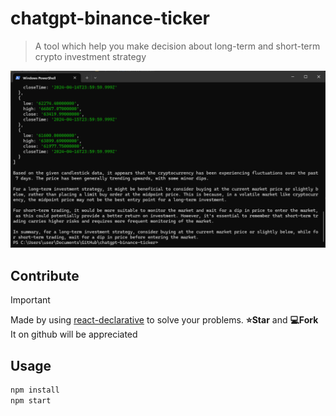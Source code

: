 # chatgpt-binance-ticker

> A tool which help you make decision about long-term and short-term crypto investment strategy

![screenshot](./docs/screenshot.png)

## Contribute

> [!IMPORTANT]
> Made by using [react-declarative](https://github.com/react-declarative/react-declarative) to solve your problems. **⭐Star** and **💻Fork** It on github will be appreciated

## Usage

```bash
npm install
npm start
```
